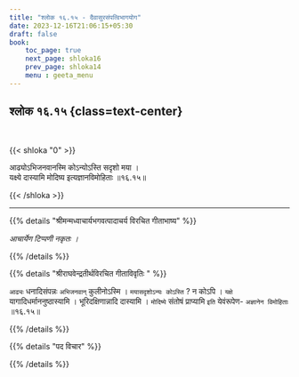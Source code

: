 ```yaml
---
title: "श्लोक १६.१५ - दैवासुरसंपत्विभागयोग"
date: 2023-12-16T21:06:15+05:30
draft: false
book:
    toc_page: true
    next_page: shloka16
    prev_page: shloka14
    menu : geeta_menu
---
```



## श्लोक १६.१५ {class=text-center}

<br/>

{{< shloka  "0"  >}}

आढ्योऽभिजनवानस्मि कोऽन्योऽस्ति सदृशो मया ।  
यक्ष्ये दास्यामि मोदिष्य इत्यज्ञानविमोहिताः ॥१६.१५॥

{{< /shloka >}}

---


{{% details "श्रीमन्मध्वाचार्यभगवत्पादाचर्य विरचित  गीताभाष्य" %}}

*आचार्येण टिप्पणी नकृतः ।*

{{% /details %}}


{{% details "श्रीराघवेन्द्रतीर्थविरचित गीताविवृतिः " %}}

`आढ्यः` धनादिसंपन्नः `अभिजनवान्`‌ कुलीनोऽस्मि । 
`मयासदृशोऽन्यः कोऽस्ति` ? न कोऽपि । `यक्षे` 
यागादिधर्माननुष्ठास्यामि । भूरिदक्षिणान्नादि दास्यामि । 
`मोदिष्ये` संतोषं प्राप्यामि `इति` येवंरूपेण- 
`अज्ञानेन विमोहिताः` ॥१६.१५॥

{{% /details %}}



{{% details "पद विचार" %}}


{{% /details %}}

